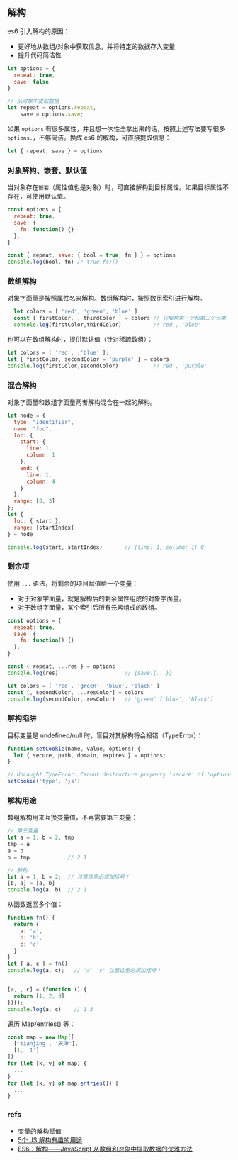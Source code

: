 ## 解构
es6 引入解构的原因：
- 更好地从数组/对象中获取信息，并将特定的数据存入变量
- 提升代码简洁性

``` js
let options = {
  repeat: true,
  save: false
}

// 从对象中提取数据
let repeat = options.repeat,
    save = options.save;
```

如果 `options` 有很多属性，并且想一次性全拿出来的话，按照上述写法要写很多 `options.`，不够简洁。换成 es6 的解构，可直接提取信息：

``` js
let { repeat, save } = options
```

### 对象解构、嵌套、默认值
当对象存在`嵌套`（属性值也是对象）时，可直接解构到目标属性。如果目标属性不存在，可使用默认值。

``` js
const options = {
  repeat: true,
  save: {
    fn: function() {}
  },
}

const { repeat, save: { bool = true, fn } } = options
console.log(bool, fn) // true f(){}
```

### 数组解构
对象字面量是按照属性名来解构。数组解构时，按照数组索引进行解构。

``` js
  let colors = [ 'red', 'green', 'blue' ]
  const [ firstColor, , thirdColor ] = colors // 只解构第一个和第三个元素
  console.log(firstColor,thirdColor)          // red', 'blue'
```

也可以在数组解构时，提供默认值（针对稀疏数组）：

``` js
let colors = [ 'red', ,'blue' ];
let [ firstColor, secondColor = 'purple' ] = colors
console.log(firstColor,secondColor)           // red', 'purple'
```

### 混合解构
对象字面量和数组字面量两者解构混合在一起的解构。

``` js
let node = {
  type: "Identifier",
  name: "foo",
  loc: {
    start: {
      line: 1,
      column: 1
    },
    end: {
      line: 1,
      column: 4
    }
  },
  range: [0, 3]
};
let {
  loc: { start },
  range: [startIndex]
} = node

console.log(start, startIndex)       // {line: 1, column: 1} 0
```

### 剩余项
使用 `...` 语法，将剩余的项目赋值给一个变量：
- 对于对象字面量，就是解构后的剩余属性组成的对象字面量。
- 对于数组字面量，某个索引后所有元素组成的数组。

``` js
const options = {
  repeat: true,
  save: {
    fn: function() {}
  },
}

const { repeat, ...res } = options
console.log(res)                     // {save:{...}}

let colors = [ 'red', 'green', 'blue', 'black' ]
const [, secondColor, ...resColor] = colors
console.log(secondColor, resColor)   // 'green' ['blue', 'black']
```

### 解构陷阱
目标变量是 undefined/null 时，盲目对其解构将会报错（TypeError）：

``` js
function setCookie(name, value, options) {
  let { secure, path, domain, expires } = options;
}

// Uncaught TypeError: Cannot destructure property 'secure' of 'options' as it is undefined.
setCookie('type', 'js')
```

### 解构用途
数组解构用来互换变量值，不再需要第三变量：

``` js
// 第三变量
let a = 1, b = 2, tmp
tmp = a
a = b
b = tmp            // 2 1

// 解构
let a = 1, b = 2;  // 注意这里必须加括号！
[b, a] = [a, b]
console.log(a, b)  // 2 1
```

从函数返回多个值：

``` js 
function fn() {
  return {
    a: 'a',
    b: 'b',
    c: 'c'
  }
}
let { a, c } = fn()
console.log(a, c);   // 'a' 'c' 注意这里必须加括号！


[a, , c] = (function () {
  return [1, 2, 3]
})();
console.log(a, c)    // 1 3
```

遍历 Map/entries() 等：

``` js
const map = new Map([
  ['tianjing', '天津'],
  [1, '1']
])
for (let [k, v] of map) {
  ...
}
for (let [k, v] of map.entries()) {
  ...
}
```

### refs
- [变量的解构赋值](https://es6.ruanyifeng.com/#docs/destructuring#%E7%94%A8%E9%80%94)
- [5个 JS 解构有趣的用途](https://juejin.cn/post/6844904012790104078)
- [ES6：解构——JavaScript 从数组和对象中提取数据的优雅方法](https://juejin.cn/post/6844903475424264205)
